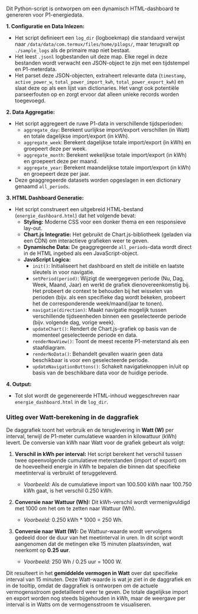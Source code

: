 Dit Python-script is ontworpen om een dynamisch HTML-dashboard te genereren voor P1-energiedata.

**1. Configuratie en Data Inlezen:**
*   Het script definieert een `log_dir` (logboekmap) die standaard verwijst naar `/data/data/com.termux/files/home/p1logs/`, maar terugvalt op `./sample_logs` als de primaire map niet bestaat.
*   Het leest `.jsonl` logbestanden uit deze map. Elke regel in deze bestanden wordt verwacht een JSON-object te zijn met een tijdstempel en P1-meterdata.
*   Het parset deze JSON-objecten, extraheert relevante data (`timestamp`, `active_power_w`, `total_power_import_kwh`, `total_power_export_kwh`) en slaat deze op als een lijst van dictionaries. Het vangt ook potentiële parseerfouten op en zorgt ervoor dat alleen unieke records worden toegevoegd.

**2. Data Aggregatie:**
*   Het script aggregeert de ruwe P1-data in verschillende tijdsperioden:
    *   `aggregate_day`: Berekent uurlijkse import/export verschillen (in Watt) en totale dagelijkse import/export (in kWh).
    *   `aggregate_week`: Berekent dagelijkse totale import/export (in kWh) en groepeert deze per week.
    *   `aggregate_month`: Berekent wekelijkse totale import/export (in kWh) en groepeert deze per maand.
    *   `aggregate_year`: Berekent maandelijkse totale import/export (in kWh) en groepeert deze per jaar.
*   Deze geaggregeerde datasets worden opgeslagen in een dictionary genaamd `all_periods`.

**3. HTML Dashboard Generatie:**
*   Het script construeert een uitgebreid HTML-bestand (`energie_dashboard.html`) dat het volgende bevat:
    *   **Styling:** Moderne CSS voor een donker thema en een responsieve lay-out.
    *   **Chart.js Integratie:** Het gebruikt de Chart.js-bibliotheek (geladen via een CDN) om interactieve grafieken weer te geven.
    *   **Dynamische Data:** De geaggregeerde `all_periods`-data wordt direct in de HTML ingebed als een JavaScript-object.
    *   **JavaScript Logica:**
        *   `init()`: Initialiseert het dashboard en stelt de initiële en laatste sleutels in voor navigatie.
        *   `setPeriod(period)`: Wijzigt de weergegeven periode (Nu, Dag, Week, Maand, Jaar) en werkt de grafiek dienovereenkomstig bij. Het probeert de context te behouden bij het wisselen van perioden (bijv. als een specifieke dag wordt bekeken, probeert het de corresponderende week/maand/jaar te tonen).
        *   `navigatie(direction)`: Maakt navigatie mogelijk tussen verschillende tijdseenheden binnen een geselecteerde periode (bijv. volgende dag, vorige week).
        *   `updateChart()`: Rendert de Chart.js-grafiek op basis van de momenteel geselecteerde periode en data.
        *   `renderNowView()`: Toont de meest recente P1-meterstand als een staafdiagram.
        *   `renderNoData()`: Behandelt gevallen waarin geen data beschikbaar is voor een geselecteerde periode.
        *   `updateNavigationButtons()`: Schakelt navigatieknoppen in/uit op basis van de beschikbare data voor de huidige periode.

**4. Output:**
*   Tot slot wordt de gegenereerde HTML-inhoud weggeschreven naar `energie_dashboard.html` in de `log_dir`.

### Uitleg over Watt-berekening in de daggrafiek

De daggrafiek toont het verbruik en de teruglevering in **Watt (W)** per interval, terwijl de P1-meter cumulatieve waarden in kilowattuur (kWh) levert. De conversie van kWh naar Watt voor de grafiek gebeurt als volgt:

1.  **Verschil in kWh per interval:** Het script berekent het verschil tussen twee opeenvolgende cumulatieve meterstanden (import of export) om de hoeveelheid energie in kWh te bepalen die binnen dat specifieke meetinterval is verbruikt of teruggeleverd.
    *   *Voorbeeld:* Als de cumulatieve import van 100.500 kWh naar 100.750 kWh gaat, is het verschil 0.250 kWh.

2.  **Conversie naar Wattuur (Wh):** Dit kWh-verschil wordt vermenigvuldigd met 1000 om het om te zetten naar Wattuur (Wh).
    *   *Voorbeeld:* 0.250 kWh * 1000 = 250 Wh.

3.  **Conversie naar Watt (W):** De Wattuur-waarde wordt vervolgens gedeeld door de duur van het meetinterval in uren. In dit script wordt aangenomen dat de metingen elke 15 minuten plaatsvinden, wat neerkomt op **0.25 uur**.
    *   *Voorbeeld:* 250 Wh / 0.25 uur = 1000 W.

Dit resulteert in het **gemiddelde vermogen in Watt** over dat specifieke interval van 15 minuten. Deze Watt-waarde is wat je ziet in de daggrafiek en in de tooltip, omdat de daggrafiek is ontworpen om de actuele vermogensstroom gedetailleerd weer te geven. De totale dagelijkse import en export worden nog steeds bijgehouden in kWh, maar de weergave per interval is in Watts om de vermogensstroom te visualiseren.